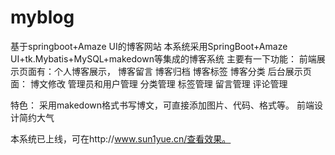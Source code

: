 # myblog
基于springboot+Amaze UI的博客网站
本系统采用SpringBoot+Amaze UI+tk.Mybatis+MySQL+makedown等集成的博客系统
主要有一下功能：
前端展示页面有：个人博客展示，
               博客留言
							 博客归档
							 博客标签
							 博客分类
后台展示页面：  博文修改
               管理员和用户管理
							 分类管理
							 标签管理
							 留言管理
							 评论管理

特色：
采用makedown格式书写博文，可直接添加图片、代码、格式等。
前端设计简约大气




本系统已上线，可在http://www.sun1yue.cn/查看效果。
